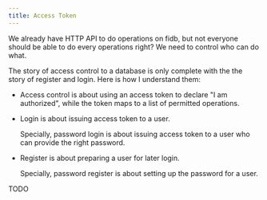```yaml
---
title: Access Token
---
```


We already have HTTP API to do operations on fidb,
but not everyone should be able to do every operations right?
We need to control who can do what.

The story of access control to a database
is only complete with the the story of register and login.
Here is how I understand them:

- Access control is about
  using an access token to declare "I am authorized",
  while the token maps to a list of permitted operations.

- Login is about issuing access token to a user.

  Specially, password login is about issuing access token to a user
  who can provide the right password.

- Register is about preparing a user for later login.

  Specially, password register is about setting up the password for a user.

TODO
